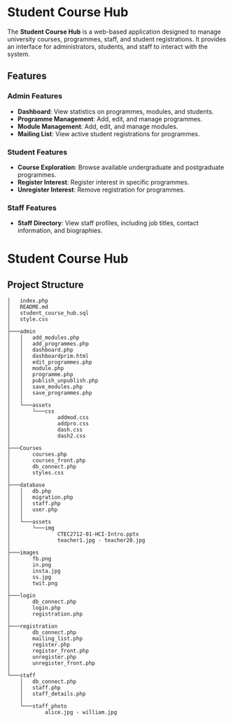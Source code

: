 # Student Course Hub

The **Student Course Hub** is a web-based application designed to manage university courses, programmes, staff, and student registrations. It provides an interface for administrators, students, and staff to interact with the system.

## Features

### Admin Features
- **Dashboard**: View statistics on programmes, modules, and students.
- **Programme Management**: Add, edit, and manage programmes.
- **Module Management**: Add, edit, and manage modules.
- **Mailing List**: View active student registrations for programmes.

### Student Features
- **Course Exploration**: Browse available undergraduate and postgraduate programmes.
- **Register Interest**: Register interest in specific programmes.
- **Unregister Interest**: Remove registration for programmes.

### Staff Features
- **Staff Directory**: View staff profiles, including job titles, contact information, and biographies.

# Student Course Hub

## Project Structure
```
│   index.php
│   README.md
│   student_course_hub.sql       
│   style.css
│   
├───admin
│   │   add_modules.php
│   │   add_programmes.php       
│   │   dashboard.php
│   │   dashboardprim.html       
│   │   edit_programmes.php      
│   │   module.php
│   │   programme.php
│   │   publish_unpublish.php    
│   │   save_modules.php
│   │   save_programmes.php      
│   │   
│   └───assets
│       └───css
│               addmod.css
│               addpro.css
│               dash.css
│               dash2.css
│
├───Courses
│       courses.php
│       courses_front.php
│       db_connect.php
│       styles.css
│
├───database
│   │   db.php
│   │   migration.php
│   │   staff.php
│   │   user.php
│   │
│   └───assets
│       └───img
│               CTEC2712-01-HCI-Intro.pptx
│               teacher1.jpg - teacher20.jpg
│
├───images
│       fb.png
│       in.png
│       insta.jpg
│       ss.jpg
│       twit.png
│
├───login
│       db_connect.php
│       login.php
│       registration.php
│
├───registration
│       db_connect.php
│       mailing_list.php
│       register.php
│       register_front.php
│       unregister.php
│       unregister_front.php
│
└───staff
    │   db_connect.php
    │   staff.php
    │   staff_details.php
    │
    └───staff_photo
            alice.jpg - william.jpg
```